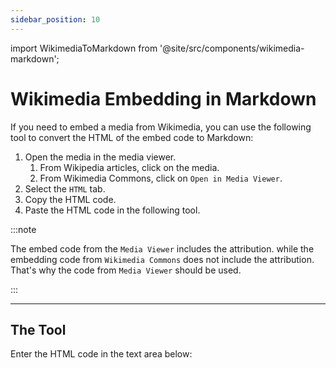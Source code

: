 ```yaml
---
sidebar_position: 10
---
```

import WikimediaToMarkdown from '@site/src/components/wikimedia-markdown';

# Wikimedia Embedding in Markdown

If you need to embed a media from Wikimedia, you can use the following tool to convert the HTML of the embed code to Markdown:

1. Open the media in the media viewer.
   1. From Wikipedia articles, click on the media.
   1. From Wikimedia Commons, click on `Open in Media Viewer`.
1. Select the `HTML` tab.
1. Copy the HTML code.
1. Paste the HTML code in the following tool.

:::note

The embed code from the `Media Viewer` includes the attribution. while the embedding code from `Wikimedia Commons` does not include the attribution. That's why the code from `Media Viewer` should be used.

:::

---

## The Tool

Enter the HTML code in the text area below:

<WikimediaToMarkdown />
